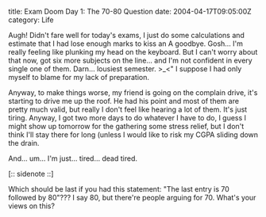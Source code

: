 title: Exam Doom Day 1: The 70-80 Question
date: 2004-04-17T09:05:00Z
category: Life

Augh! Didn't fare well for today's exams, I just do some calculations and estimate that I had lose enough marks to kiss an A goodbye. Gosh… I'm really feeling like plunking my head on the keyboard. But I can't worry about that now, got six more subjects on the line… and I'm not confident in every single one of them. Darn… lousiest semester. >\_<" I suppose I had only myself to blame for my lack of preparation.

Anyway, to make things worse, my friend is going on the complain drive, it's starting to drive me up the roof. He had his point and most of them are pretty much valid, but really I don't feel like hearing a lot of them. It's just tiring. Anyway, I got two more days to do whatever I have to do, I guess I might show up tomorrow for the gathering some stress relief, but I don't think I'll stay there for long (unless I would like to risk my CGPA sliding down the drain.

And… um… I'm just… tired… dead tired.

[:: sidenote ::]

Which should be last if you had this statement: "The last entry is 70 followed by 80"??? I say 80, but there're people arguing for 70. What's your views on this?
